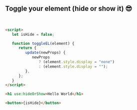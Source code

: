 ## Toggle your element (hide or show it) 😎

<br>

```html
<script>
   let isHide = false;

   function toggleEL(element) {
      return {
         update(newProps) {
            newProps
               ? (element.style.display = "none")
               : (element.style.display = "");
         },
      };
   }
</script>

<h1 use:hideOrShow>Hello World</h1>

<button>{isHide}</button>
```
